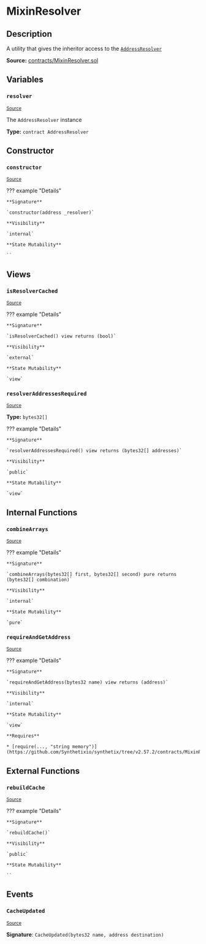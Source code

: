 # MixinResolver

## Description

A utility that gives the inheritor access to the [`AddressResolver`](AddressResolver.md)

**Source:** [contracts/MixinResolver.sol](https://github.com/Synthetixio/synthetix/tree/v2.57.2/contracts/MixinResolver.sol)

## Variables

### `resolver`

<sub>[Source](https://github.com/Synthetixio/synthetix/tree/v2.57.2/contracts/MixinResolver.sol#L8)</sub>

The `AddressResolver` instance

**Type:** `contract AddressResolver`

## Constructor

### `constructor`

<sub>[Source](https://github.com/Synthetixio/synthetix/tree/v2.57.2/contracts/MixinResolver.sol#L12)</sub>

??? example "Details"

    **Signature**

    `constructor(address _resolver)`

    **Visibility**

    `internal`

    **State Mutability**

    ``

## Views

### `isResolverCached`

<sub>[Source](https://github.com/Synthetixio/synthetix/tree/v2.57.2/contracts/MixinResolver.sol#L54)</sub>

??? example "Details"

    **Signature**

    `isResolverCached() view returns (bool)`

    **Visibility**

    `external`

    **State Mutability**

    `view`

### `resolverAddressesRequired`

<sub>[Source](https://github.com/Synthetixio/synthetix/tree/v2.57.2/contracts/MixinResolver.sol#L37)</sub>

**Type:** `bytes32[]`

??? example "Details"

    **Signature**

    `resolverAddressesRequired() view returns (bytes32[] addresses)`

    **Visibility**

    `public`

    **State Mutability**

    `view`

## Internal Functions

### `combineArrays`

<sub>[Source](https://github.com/Synthetixio/synthetix/tree/v2.57.2/contracts/MixinResolver.sol#L18)</sub>

??? example "Details"

    **Signature**

    `combineArrays(bytes32[] first, bytes32[] second) pure returns (bytes32[] combination)`

    **Visibility**

    `internal`

    **State Mutability**

    `pure`

### `requireAndGetAddress`

<sub>[Source](https://github.com/Synthetixio/synthetix/tree/v2.57.2/contracts/MixinResolver.sol#L69)</sub>

??? example "Details"

    **Signature**

    `requireAndGetAddress(bytes32 name) view returns (address)`

    **Visibility**

    `internal`

    **State Mutability**

    `view`

    **Requires**

    * [require(..., "string memory")](https://github.com/Synthetixio/synthetix/tree/v2.57.2/contracts/MixinResolver.sol#L71)

## External Functions

### `rebuildCache`

<sub>[Source](https://github.com/Synthetixio/synthetix/tree/v2.57.2/contracts/MixinResolver.sol#L39)</sub>

??? example "Details"

    **Signature**

    `rebuildCache()`

    **Visibility**

    `public`

    **State Mutability**

    ``

## Events

### `CacheUpdated`

<sub>[Source](https://github.com/Synthetixio/synthetix/tree/v2.57.2/contracts/MixinResolver.sol#L77)</sub>

**Signature**: `CacheUpdated(bytes32 name, address destination)`
